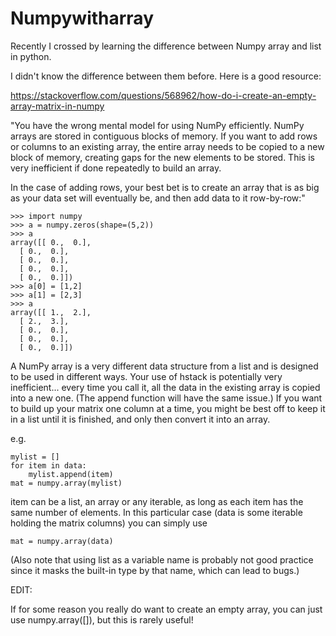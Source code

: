 # Numpywitharray

Recently I crossed by learning the difference between Numpy array and list in python.

I didn't know the difference between them before. Here is a good resource:

https://stackoverflow.com/questions/568962/how-do-i-create-an-empty-array-matrix-in-numpy

"You have the wrong mental model for using NumPy efficiently. NumPy arrays are stored in contiguous blocks of memory. If you want to add rows or columns to an existing array, the entire array needs to be copied to a new block of memory, creating gaps for the new elements to be stored. This is very inefficient if done repeatedly to build an array.

In the case of adding rows, your best bet is to create an array that is as big as your data set will eventually be, and then add data to it row-by-row:"


    >>> import numpy
    >>> a = numpy.zeros(shape=(5,2))
    >>> a
    array([[ 0.,  0.],
      [ 0.,  0.],
      [ 0.,  0.],
      [ 0.,  0.],
      [ 0.,  0.]])
    >>> a[0] = [1,2]
    >>> a[1] = [2,3]
    >>> a
    array([[ 1.,  2.],
      [ 2.,  3.],
      [ 0.,  0.],
      [ 0.,  0.],
      [ 0.,  0.]])
      
      
 
A NumPy array is a very different data structure from a list and is designed to be used in different ways. Your use of hstack is potentially very inefficient... every time you call it, all the data in the existing array is copied into a new one. (The append function will have the same issue.) If you want to build up your matrix one column at a time, you might be best off to keep it in a list until it is finished, and only then convert it into an array.

e.g.


    mylist = []
    for item in data:
        mylist.append(item)
    mat = numpy.array(mylist)
    
    
item can be a list, an array or any iterable, as long as each item has the same number of elements.
In this particular case (data is some iterable holding the matrix columns) you can simply use


    mat = numpy.array(data)
(Also note that using list as a variable name is probably not good practice since it masks the built-in type by that name, which can lead to bugs.)

EDIT:

If for some reason you really do want to create an empty array, you can just use  numpy.array([]), but this is rarely useful!
